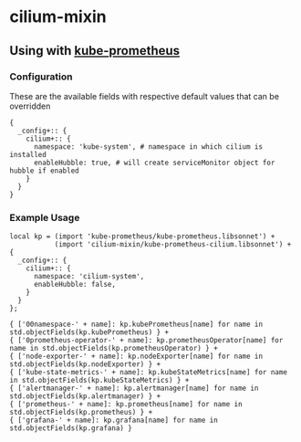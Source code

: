 # cilium-mixin

## Using with [kube-prometheus](https://github.com/prometheus-operator/kube-prometheus)

### Configuration
These are the available fields with respective default values that can be overridden
```jsonnet
{
  _config+:: {
    cilium+:: {
      namespace: 'kube-system', # namespace in which cilium is installed
      enableHubble: true, # will create serviceMonitor object for hubble if enabled
    }
  }
}
```

### Example Usage
```jsonnet
local kp = (import 'kube-prometheus/kube-prometheus.libsonnet') +
           (import 'cilium-mixin/kube-prometheus-cilium.libsonnet') + {
  _config+:: {
    cilium+:: {
      namespace: 'cilium-system',
      enableHubble: false,
    }
  }
};

{ ['00namespace-' + name]: kp.kubePrometheus[name] for name in std.objectFields(kp.kubePrometheus) } +
{ ['0prometheus-operator-' + name]: kp.prometheusOperator[name] for name in std.objectFields(kp.prometheusOperator) } +
{ ['node-exporter-' + name]: kp.nodeExporter[name] for name in std.objectFields(kp.nodeExporter) } +
{ ['kube-state-metrics-' + name]: kp.kubeStateMetrics[name] for name in std.objectFields(kp.kubeStateMetrics) } +
{ ['alertmanager-' + name]: kp.alertmanager[name] for name in std.objectFields(kp.alertmanager) } +
{ ['prometheus-' + name]: kp.prometheus[name] for name in std.objectFields(kp.prometheus) } +
{ ['grafana-' + name]: kp.grafana[name] for name in std.objectFields(kp.grafana) }
```
